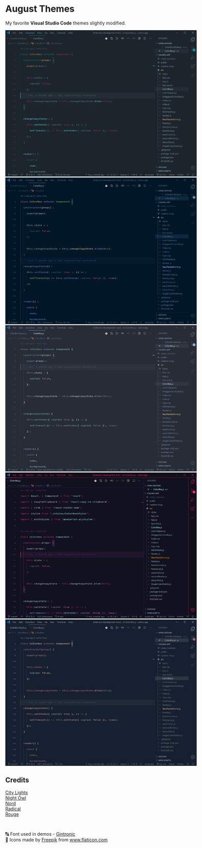 # August Themes

My favorite **Visual Studio Code** themes slightly modified.

<img style="min-width: 600px; width: 600px;" src="imgs/august-city-lights.png" />
<img style="min-width: 600px; width: 600px;" src="imgs/august-night-owl.png" />
<img style="min-width: 600px; width: 600px;" src="imgs/august-nord.png" />
<img style="min-width: 600px; width: 600px;" src="imgs/august-radical.png" />
<img style="min-width: 600px; width: 600px;" src="imgs/august-rouge.png" />

## Credits

[City Lights](https://marketplace.visualstudio.com/items?itemName=Yummygum.city-lights-theme)
<br>
[Night Owl](https://marketplace.visualstudio.com/items?itemName=sdras.night-owl)
<br>
[Nord](https://marketplace.visualstudio.com/items?itemName=arcticicestudio.nord-visual-studio-code)
<br>
[Radical](https://marketplace.visualstudio.com/items?itemName=dhedgecock.radical-vscode)
<br>
[Rouge](https://marketplace.visualstudio.com/items?itemName=josef.rouge-theme)

<br>

🔠 Font used in demos - [Gintronic](https://bboxtype.com/typefaces/Gintronic/#!layout=specimen)
<br>
🌸 Icons made by <a href="https://www.flaticon.com/authors/freepik" title="Freepik">Freepik</a> from <a href="https://www.flaticon.com/" title="Flaticon"> www.flaticon.com</a>
